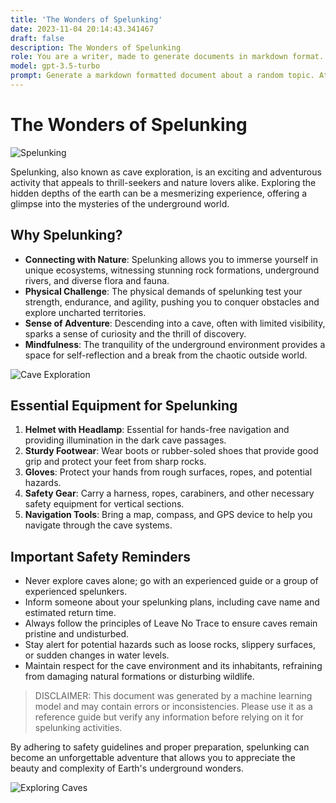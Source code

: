 ```yaml
---
title: 'The Wonders of Spelunking'
date: 2023-11-04 20:14:43.341467
draft: false
description: The Wonders of Spelunking
role: You are a writer, made to generate documents in markdown format. It is very important that all of the documents you generate are in valid markdown format.
model: gpt-3.5-turbo
prompt: Generate a markdown formatted document about a random topic. At the bottom, include a disclaimer explaining that the document was generated by you. The first line of the document should be the title. Make sure that the entire document is in proper markdown format, using a mix of various tags to make the document visually appealing.
---
```


# The Wonders of Spelunking

![Spelunking](https://www.example.com/spelunking.jpg)

Spelunking, also known as cave exploration, is an exciting and adventurous activity that appeals to thrill-seekers and nature lovers alike. Exploring the hidden depths of the earth can be a mesmerizing experience, offering a glimpse into the mysteries of the underground world.

## Why Spelunking?

- **Connecting with Nature**: Spelunking allows you to immerse yourself in unique ecosystems, witnessing stunning rock formations, underground rivers, and diverse flora and fauna.
- **Physical Challenge**: The physical demands of spelunking test your strength, endurance, and agility, pushing you to conquer obstacles and explore uncharted territories.
- **Sense of Adventure**: Descending into a cave, often with limited visibility, sparks a sense of curiosity and the thrill of discovery.
- **Mindfulness**: The tranquility of the underground environment provides a space for self-reflection and a break from the chaotic outside world.

![Cave Exploration](https://www.example.com/cave-exploration.jpg)

## Essential Equipment for Spelunking

1. **Helmet with Headlamp**: Essential for hands-free navigation and providing illumination in the dark cave passages.
2. **Sturdy Footwear**: Wear boots or rubber-soled shoes that provide good grip and protect your feet from sharp rocks.
3. **Gloves**: Protect your hands from rough surfaces, ropes, and potential hazards.
4. **Safety Gear**: Carry a harness, ropes, carabiners, and other necessary safety equipment for vertical sections.
5. **Navigation Tools**: Bring a map, compass, and GPS device to help you navigate through the cave systems.

## Important Safety Reminders

- Never explore caves alone; go with an experienced guide or a group of experienced spelunkers.
- Inform someone about your spelunking plans, including cave name and estimated return time.
- Always follow the principles of Leave No Trace to ensure caves remain pristine and undisturbed.
- Stay alert for potential hazards such as loose rocks, slippery surfaces, or sudden changes in water levels.
- Maintain respect for the cave environment and its inhabitants, refraining from damaging natural formations or disturbing wildlife.

> DISCLAIMER: This document was generated by a machine learning model and may contain errors or inconsistencies. Please use it as a reference guide but verify any information before relying on it for spelunking activities.

By adhering to safety guidelines and proper preparation, spelunking can become an unforgettable adventure that allows you to appreciate the beauty and complexity of Earth's underground wonders.

![Exploring Caves](https://www.example.com/exploring-caves.jpg)